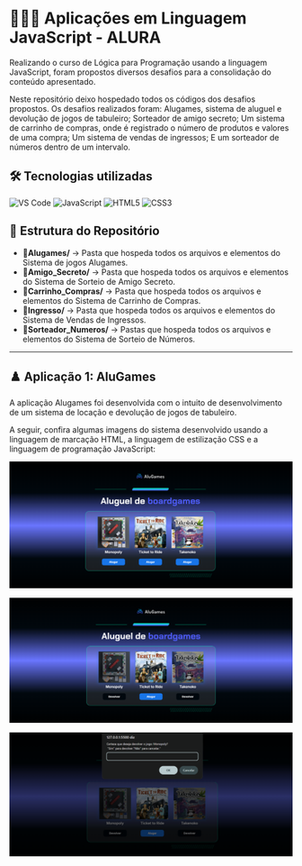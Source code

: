 # 🧑🏽‍💻 Aplicações em Linguagem JavaScript - ALURA

Realizando o curso de Lógica para Programação usando a linguagem JavaScript, foram propostos diversos desafios para a consolidação do conteúdo apresentado.

Neste repositório deixo hospedado todos os códigos dos desafios propostos. Os desafios realizados foram: Alugames, sistema de aluguel e devolução de jogos de tabuleiro; 
Sorteador de amigo secreto; Um sistema de carrinho de compras, onde é registrado o número de produtos e valores de uma compra; Um sistema de vendas de ingressos; E um sorteador
de números dentro de um intervalo.

## 🛠️ Tecnologias utilizadas

![VS Code](https://img.shields.io/badge/Visual%20Studio%20Code-0078d7?style=for-the-badge&logo=visual-studio-code&logoColor=white)
![JavaScript](https://img.shields.io/badge/JavaScript-F7DF1E?style=for-the-badge&logo=javascript&logoColor=black)
![HTML5](https://img.shields.io/badge/HTML5-e34f26?style=for-the-badge&logo=html5&logoColor=white)
![CSS3](https://img.shields.io/badge/CSS3-1572B6?style=for-the-badge&logo=css3&logoColor=white)

## 📂 Estrutura do Repositório

- 📂**Alugames/** → Pasta que hospeda todos os arquivos e elementos do Sistema de jogos Alugames.
- 📂**Amigo_Secreto/** → Pasta que hospeda todos os arquivos e elementos do Sistema de Sorteio de Amigo Secreto.
- 📂**Carrinho_Compras/** → Pasta que hospeda todos os arquivos e elementos do Sistema de Carrinho de Compras. 
- 📂**Ingresso/** → Pasta que hospeda todos os arquivos e elementos do Sistema de Vendas de Ingressos.
- 📂**Sorteador_Numeros/** → Pastas que hospeda todos os arquivos e elementos do Sistema de Sorteio de Números.

---

## ♟️ Aplicação 1: AluGames

A aplicação Alugames foi desenvolvida com o intuito de desenvolvimento de um sistema de locação e devolução de jogos de tabuleiro.

A seguir, confira algumas imagens do sistema desenvolvido usando a linguagem de marcação HTML, a linguagem de estilização CSS e a linguagem de programação JavaScript:

<p align="center">
  <img src="imagens/alugames_aluguel.png" alt="" width="600px"/>
</p>
<p align="center">
  <img src="imagens/alugames_alugado.png" alt="" width="600px"/>
</p>
<p align="center">
  <img src="imagens/alugames_devolucao.png" alt="" width="600px"/>
</p>

